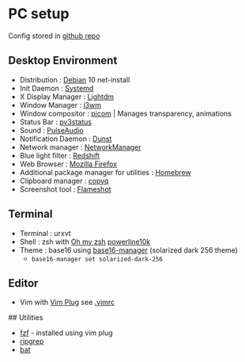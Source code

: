 # PC setup
Config stored in [github repo](https://github.com/gfeun/dotfiles)

## Desktop Environment
- Distribution : [Debian](https://www.debian.org/) 10 net-install
- Init Daemon : [Systemd](https://freedesktop.org/wiki/Software/systemd/)
- X Display Manager : [Lightdm](https://github.com/canonical/lightdm)
- Window Manager : [i3wm](https://i3wm.org/)
- Window compositor : [picom](https://github.com/yshui/picom) | Manages transparency, animations
- Status Bar : [py3status](https://github.com/ultrabug/py3status)
- Sound : [PulseAudio](https://www.freedesktop.org/wiki/Software/PulseAudio/)
- Notification Daemon : [Dunst](https://dunst-project.org/)
- Network manager : [NetworkManager](https://gitlab.freedesktop.org/NetworkManager/NetworkManager)
- Blue light filter : [Redshift](http://jonls.dk/redshift/)
- Web Browser : [Mozilla Firefox](https://www.mozilla.org/en-US/firefox/new/)
- Additional package manager for utilities : [Homebrew](https://brew.sh/)
- Clipboard manager : [copyq](https://github.com/hluk/CopyQ)
- Screenshot tool : [Flameshot](https://github.com/flameshot-org/flameshot)

## Terminal
- Terminal : urxvt
- Shell : zsh with [Oh my zsh](https://ohmyz.sh/) [powerline10k](https://github.com/romkatv/powerlevel10k)
- Theme : base16 using [base16-manager](https://github.com/base16-manager/base16-manager) (solarized dark 256 theme)
  * `base16-manager set solarized-dark-256`

## Editor
- Vim with [Vim Plug](https://github.com/junegunn/vim-plug) see [.vimrc]()

## Utilities
- [fzf](https://github.com/junegunn/fzf) - installed using vim plug
- [ripgrep](https://github.com/BurntSushi/ripgrep)
- [bat](https://github.com/sharkdp/bat)
